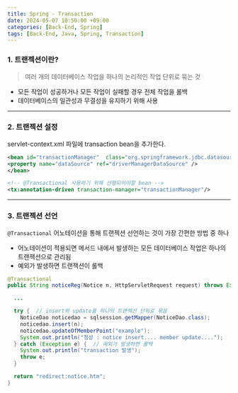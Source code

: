 ```yaml
---
title: Spring - Transaction
date: 2024-05-07 10:50:00 +09:00
categories: [Back-End, Spring]
tags: [Back-End, Java, Spring, Transaction]
---
```


### 1. 트랜젝션이란?

> 여러 개의 데이터베이스 작업을 하나의 논리적인 작업 단위로 묶는 것

- 모든 작업이 성공하거나 모든 작업이 실패할 경우 전체 작업을 롤백
- 데이터베이스의 일관성과 무결성을 유지하기 위해 사용

---

### 2. 트랜젝션 설정

servlet-context.xml 파일에 transaction bean을 추가한다. 

```xml
<bean id="transactionManager"  class="org.springframework.jdbc.datasource.DataSourceTransactionManager">
<property name="dataSource" ref="driverManagerDataSource" /> 
</bean>

<!-- @Transactional 사용하기 위해 선행되어야할 bean -->
<tx:annotation-driven transaction-manager="transactionManager"/> 
```

---

### 3. 트랜젝션 선언

`@Transactional` 어노테이션을 통해 트랜젝션 선언하는 것이 가장 간편한 방법 중 하나
- 어노테이션이 적용되면 메서드 내에서 발생하는 모든 데이터베이스 작업은 하나의 트랜잭션으로 관리됨
- 예외가 발생하면 트랜잭션이 롤백

```java
@Transactional
public String noticeReg(Notice n, HttpServletRequest request) throws Exception {

  ...

  try {  // insert와 update를 하나의 트랜젝션 단위로 묶음
    NoticeDao noticedao = sqlsession.getMapper(NoticeDao.class);
    noticedao.insert(n);
    noticedao.updateOfMemberPoint("example");
    System.out.println("정상 : notice insert.... member update....");
  } catch (Exception e) {  // 예외가 발생하면 롤백
    System.out.println("transaction 발생");
    throw e;
  }

  return "redirect:notice.htm";
}
```